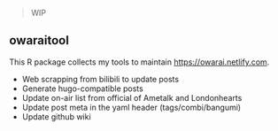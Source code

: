 > WIP

## owaraitool 

This R package collects my tools to maintain https://owarai.netlify.com.

- Web scrapping from bilibili to update posts
- Generate hugo-compatible posts
- Update on-air list from official of Ametalk and Londonhearts
- Update post meta in the yaml header (tags/combi/bangumi)
- Update github wiki
